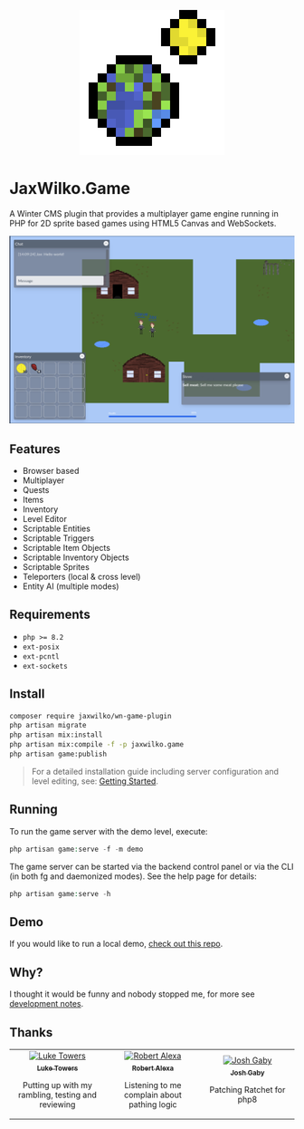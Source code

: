 <p align="center">
    <img src="assets/img/icon.png" alt="Demo Level">
</p>

# JaxWilko.Game
A Winter CMS plugin that provides a multiplayer game engine running in PHP for 2D sprite based games using HTML5 Canvas
and WebSockets.

![Demo Level](docs/images/demo-level.png)

## Features
- Browser based
- Multiplayer
- Quests
- Items
- Inventory
- Level Editor
- Scriptable Entities
- Scriptable Triggers
- Scriptable Item Objects
- Scriptable Inventory Objects
- Scriptable Sprites
- Teleporters (local & cross level)
- Entity AI (multiple modes)

## Requirements
- `php >= 8.2`
- `ext-posix`
- `ext-pcntl`
- `ext-sockets`

## Install

```bash
composer require jaxwilko/wn-game-plugin
php artisan migrate
php artisan mix:install
php artisan mix:compile -f -p jaxwilko.game
php artisan game:publish
```

> For a detailed installation guide including server configuration and level editing, see: [Getting Started](./docs/getting-started.md).

## Running
To run the game server with the demo level, execute:
```php
php artisan game:serve -f -m demo
```
The game server can be started via the backend control panel or via the CLI (in both fg and daemonized modes).
See the help page for details:
```php
php artisan game:serve -h
```

## Demo

If you would like to run a local demo, [check out this repo](https://github.com/jaxwilko/winter-game-demo).

## Why?
I thought it would be funny and nobody stopped me, for more see [development notes](./docs/development.md).

## Thanks
<table align="center">
    <tr>
        <td align="center" width="250px">
            <a href="https://github.com/luketowers">
            <img src="https://avatars.githubusercontent.com/u/7253840" width="100px;" alt="Luke Towers"/>
            <br /><sub><b>Luke Towers</b></sub>
            </a>
            <br />
            <p>Putting up with my rambling, testing and reviewing</p>
        </td>
        <td align="center" width="250px">
            <a href="https://github.com/robertalexa">
            <img src="https://avatars.githubusercontent.com/u/9019306" width="100px;" alt="Robert Alexa"/>
            <br /><sub><b>Robert Alexa</b></sub>
            </a>
            <br />
            <p>Listening to me complain about pathing logic</p>
        </td>
        <td align="center" width="250px">
            <a href="https://github.com/josh-gaby">
            <img src="https://avatars.githubusercontent.com/u/28797673" width="100px;" alt="Josh Gaby"/>
            <br /><sub><b>Josh Gaby</b></sub>
            </a>
            <br />
            <p>Patching Ratchet for php8</p>
        </td>
    </tr>
</table>
